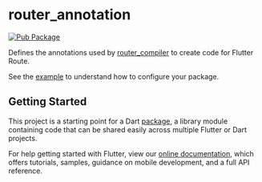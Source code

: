 # router_annotation

[![Pub Package](https://img.shields.io/pub/v/router_annotation.svg)](https://pub.dev/packages/router_annotation)

Defines the annotations used by [router_compiler](https://pub.dev/packages/router_compiler) to create code for Flutter Route.

See the [example](https://github.com/rxreader/flutter_router/example) to understand how to configure your package.

## Getting Started

This project is a starting point for a Dart
[package](https://flutter.dev/developing-packages/),
a library module containing code that can be shared easily across
multiple Flutter or Dart projects.

For help getting started with Flutter, view our 
[online documentation](https://flutter.dev/docs), which offers tutorials, 
samples, guidance on mobile development, and a full API reference.
